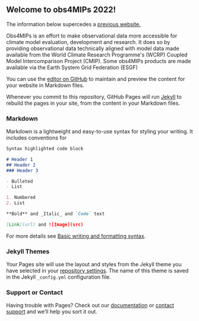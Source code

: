 ## Welcome to obs4MIPs 2022!

The information below supercedes a [previous website.](https://esgf-node.llnl.gov/projects/obs4mips/)

Obs4MIPs is an effort to make observational data more accessible for climate model evaluation, development and research. It does so by providing observational data technically aligned with model data made available from the World Climate Research Programme's (WCRP) Coupled Model Intercomparison Project (CMIP). Some obs4MIPs products are made available via the Earth System Grid Federation (ESGF)  


You can use the [editor on GitHub](https://github.com/PCMDI/obs4MIPs/edit/gh-pages/index.md) to maintain and preview the content for your website in Markdown files.

Whenever you commit to this repository, GitHub Pages will run [Jekyll](https://jekyllrb.com/) to rebuild the pages in your site, from the content in your Markdown files.

### Markdown

Markdown is a lightweight and easy-to-use syntax for styling your writing. It includes conventions for

```markdown
Syntax highlighted code block

# Header 1
## Header 2
### Header 3

- Bulleted
- List

1. Numbered
2. List

**Bold** and _Italic_ and `Code` text

[Link](url) and ![Image](src)
```

For more details see [Basic writing and formatting syntax](https://docs.github.com/en/github/writing-on-github/getting-started-with-writing-and-formatting-on-github/basic-writing-and-formatting-syntax).

### Jekyll Themes

Your Pages site will use the layout and styles from the Jekyll theme you have selected in your [repository settings](https://github.com/PCMDI/obs4MIPs/settings/pages). The name of this theme is saved in the Jekyll `_config.yml` configuration file.

### Support or Contact

Having trouble with Pages? Check out our [documentation](https://docs.github.com/categories/github-pages-basics/) or [contact support](https://support.github.com/contact) and we’ll help you sort it out.

